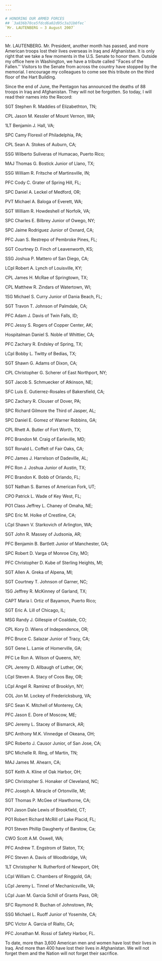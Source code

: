 ```yaml
---
---

# HONORING OUR ARMED FORCES
## `3a836b70ce5fdcd6a02d95c3a31b0fec`
`Mr. LAUTENBERG — 3 August 2007`

---
```



Mr. LAUTENBERG. Mr. President, another month has passed, and more 
American troops lost their lives overseas in Iraq and Afghanistan. It 
is only right that we take a few moments in the U.S. Senate to honor 
them. Outside my office here in Washington, we have a tribute called 
''Faces of the Fallen.'' Visitors to the Senate from across the country 
have stopped by the memorial. I encourage my colleagues to come see 
this tribute on the third floor of the Hart Building.

Since the end of June, the Pentagon has announced the deaths of 88 
troops in Iraq and Afghanistan. They will not be forgotten. So today, I 
will read their names into the Record:




 SGT Stephen R. Maddies of Elizabethton, TN;



 CPL Jason M. Kessler of Mount Vernon, WA;



 1LT Benjamin J. Hall, VA;



 SPC Camy Florexil of Philadelphia, PA;



 CPL Sean A. Stokes of Auburn, CA;



 SSG Wilberto Suliveras of Humacao, Puerto Rico;



 MAJ Thomas G. Bostick Junior of Llano, TX;



 SSG William R. Fritsche of Martinsville, IN;



 PFC Cody C. Grater of Spring Hill, FL;



 SPC Daniel A. Leckel of Medford, OR;



 PVT Michael A. Baloga of Everett, WA;



 SGT William R. Howdeshell of Norfolk, VA;



 SPC Charles E. Bilbrey Junior of Owego, NY;



 SPC Jaime Rodriguez Junior of Oxnard, CA;



 PFC Juan S. Restrepo of Pembroke Pines, FL;



 SGT Courtney D. Finch of Leavenworth, KS;



 SSG Joshua P. Mattero of San Diego, CA;



 LCpl Robert A. Lynch of Louisville, KY;



 CPL James H. McRae of Springtown, TX;



 CPL Matthew R. Zindars of Watertown, WI;



 1SG Michael S. Curry Junior of Dania Beach, FL;



 SGT Travon T. Johnson of Palmdale, CA;



 PFC Adam J. Davis of Twin Falls, ID;



 PFC Jessy S. Rogers of Copper Center, AK;



 Hospitalman Daniel S. Noble of Whittier, CA;



 PFC Zachary R. Endsley of Spring, TX;



 LCpl Bobby L. Twitty of Bedias, TX;



 SGT Shawn G. Adams of Dixon, CA;



 CPL Christopher G. Scherer of East Northport, NY;



 SGT Jacob S. Schmuecker of Atkinson, NE;



 SFC Luis E. Gutierrez-Rosales of Bakersfield, CA;



 SPC Zachary R. Clouser of Dover, PA;



 SPC Richard Gilmore the Third of Jasper, AL;



 SPC Daniel E. Gomez of Warner Robbins, GA;



 CPL Rhett A. Butler of Fort Worth, TX;



 PFC Brandon M. Craig of Earleville, MD;



 SGT Ronald L. Coffelt of Fair Oaks, CA;



 PFC James J. Harrelson of Dadeville, AL;



 PFC Ron J. Joshua Junior of Austin, TX;



 PFC Brandon K. Bobb of Orlando, FL;



 SGT Nathan S. Barnes of American Fork, UT;



 CPO Patrick L. Wade of Key West, FL;



 PO1 Class Jeffrey L. Chaney of Omaha, NE;



 SPC Eric M. Holke of Crestline, CA;





 LCpl Shawn V. Starkovich of Arlington, WA;



 SGT John R. Massey of Judsonia, AR;



 PFC Benjamin B. Bartlett Junior of Manchester, GA;



 SPC Robert D. Varga of Monroe City, MO;



 PFC Christopher D. Kube of Sterling Heights, MI;



 SGT Allen A. Greka of Alpena, MI;



 SGT Courtney T. Johnson of Garner, NC;



 1SG Jeffrey R. McKinney of Garland, TX;



 CAPT Maria I. Ortiz of Bayamon, Puerto Rico;



 SGT Eric A. Lill of Chicago, IL;



 MSG Randy J. Gillespie of Coaldale, CO;



 CPL Kory D. Wiens of Independence, OR;



 PFC Bruce C. Salazar Junior of Tracy, CA;



 SGT Gene L. Lamie of Homerville, GA;



 PFC Le Ron A. Wilson of Queens, NY;



 CPL Jeremy D. Allbaugh of Luther, OK;



 LCpl Steven A. Stacy of Coos Bay, OR;



 LCpl Angel R. Ramirez of Brooklyn, NY;



 COL Jon M. Lockey of Fredericksburg, VA;



 SFC Sean K. Mitchell of Monterey, CA;



 PFC Jason E. Dore of Moscow, ME;



 SPC Jeremy L. Stacey of Bismarck, AR;



 SPC Anthony M.K. Vinnedge of Okeana, OH;



 SPC Roberto J. Causor Junior, of San Jose, CA;



 SPC Michelle R. Ring, of Martin, TN;



 MAJ James M. Ahearn, CA;



 SGT Keith A. Kline of Oak Harbor, OH;



 SPC Christopher S. Honaker of Cleveland, NC;



 PFC Joseph A. Miracle of Ortonville, MI;



 SGT Thomas P. McGee of Hawthorne, CA;



 PO1 Jason Dale Lewis of Brookfield, CT;



 PO1 Robert Richard McRill of Lake Placid, FL;



 PO1 Steven Phillip Daugherty of Barstow, Ca;



 CWO Scott A.M. Oswell, WA;



 PFC Andrew T. Engstrom of Slaton, TX;



 PFC Steven A. Davis of Woodbridge, VA;



 1LT Christopher N. Rutherford of Newport, OH;



 LCpl William C. Chambers of Ringgold, GA;



 LCpl Jeremy L. Tinnel of Mechanicsville, VA;



 LCpl Juan M. Garcia Schill of Grants Pass, OR;



 SFC Raymond R. Buchan of Johnstown, PA;



 SSG Michael L. Ruoff Junior of Yosemite, CA;



 SPC Victor A. Garcia of Rialto, CA;



 PFC Jonathan M. Rossi of Safety Harbor, FL.


To date, more than 3,600 American men and women have lost their lives 
in Iraq. And more than 400 have lost their lives in Afghanistan. We 
will not forget them and the Nation will not forget their sacrifice.
